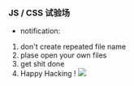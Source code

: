 ### JS / CSS 试验场
- notification: 
1. don't  create repeated file name
2. plase open your own files
3. get shit done
4. Happy Hacking !
![](https://ss0.baidu.com/73x1bjeh1BF3odCf/it/u=2046130153,1426985417&fm=85&s=60C0FD145252B1905F28C1C30300A0A3)

